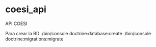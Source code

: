 # coesi_api
API COESI







Para crear la BD
./bin/console doctrine:database:create
./bin/console doctrine:migrations:migrate